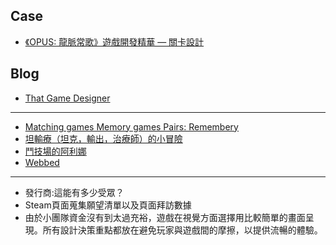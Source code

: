 ## Case
- [《OPUS: 龍脈常歌》遊戲開發精華 — 關卡設計](https://medium.com/@sigono/opus-%E9%BE%8D%E8%84%88%E5%B8%B8%E6%AD%8C-%E9%81%8A%E6%88%B2%E9%96%8B%E7%99%BC-%E9%97%9C%E5%8D%A1%E8%A8%AD%E8%A8%88-8ab0291d209e)

## Blog
- [That Game Designer](https://medium.com/that-game-designer)

---

* [Matching games Memory games Pairs: Remembery](https://play.google.com/store/apps/details?id=ua.krou.remembery)
* [坦輸療（坦克，輸出，治療師）的小冒險](https://play.google.com/store/apps/details?id=com.PrismaThunder.TDH)
* [鬥技場的阿利娜](https://store.steampowered.com/app/1668690/_/?l=tchinese)
* [Webbed](https://store.steampowered.com/app/1390350/Webbed/)

---
- 發行商:這能有多少受眾？ 
- Steam頁面蒐集願望清單以及頁面拜訪數據
- 由於小團隊資金沒有到太過充裕，遊戲在視覺方面選擇用比較簡單的畫面呈現。所有設計決策重點都放在避免玩家與遊戲間的摩擦，以提供流暢的體驗。


